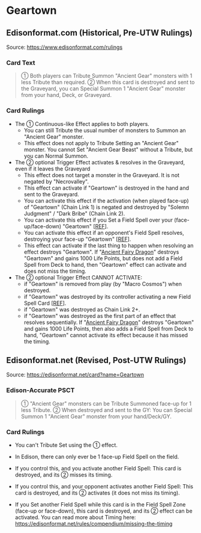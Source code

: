 # Geartown

## Edisonformat.com (Historical, Pre-UTW Rulings)

Source: https://www.edisonformat.com/rulings

### Card Text

> ① Both players can Tribute Summon "Ancient Gear" monsters with 1 less Tribute than required. ② When this card is destroyed and sent to the Graveyard, you can Special Summon 1 "Ancient Gear" monster from your hand, Deck, or Graveyard.

### Card Rulings

*   The ① Continuous-like Effect applies to both players.
    *   You can still Tribute the usual number of monsters to Summon an "Ancient Gear" monster.
    *   This effect does not apply to Tribute Setting an "Ancient Gear" monster. You cannot Set "Ancient Gear Beast" without a Tribute, but you can Normal Summon.
*   The ② optional Trigger Effect activates & resolves in the Graveyard, even if it leaves the Graveyard
    *   This effect does not target a monster in the Graveyard. It is not negated by "Necrovalley".
    *   This effect can activate if "Geartown" is destroyed in the hand and sent to the Graveyard.
    *   You can activate this effect if the activation (when played face-up) of "Geartown" (Chain Link 1) is negated and destroyed by "Solemn Judgment" / "Dark Bribe" (Chain Link 2).
    *   You can activate this effect if you Set a Field Spell over your (face-up/face-down) "Geartown" \[[REF](https://www.pojo.biz/board/showpost.php?p=19974049&postcount=3)\].
    *   You can activate this effect if an opponent's Field Spell resolves, destroying your face-up "Geartown" \[[REF](https://www.pojo.biz/board/showpost.php?p=19974049&postcount=3)\].
    *   This effect can activate if the last thing to happen when resolving an effect destroys "Geartown". If "[Ancient Fairy Dragon](https://yugipedia.com/wiki/Ancient_Fairy_Dragon)" destroys "Geartown" and gains 1000 Life Points, but does not add a Field Spell from Deck to hand, then "Geartown" effect can activate and does not miss the timing.
*   The ② optional Trigger Effect CANNOT ACTIVATE:
    *   if "Geartown" is removed from play (by "Macro Cosmos") when destroyed.
    *   if "Geartown" was destroyed by its controller activating a new Field Spell Card \[[REF](https://www.pojo.biz/board/showpost.php?p=19974049&postcount=3)\].
    *   if "Geartown" was destroyed as Chain Link 2+.
    *   if "Geartown" was destroyed as the first part of an effect that resolves sequentially. If "[Ancient Fairy Dragon](https://yugipedia.com/wiki/Ancient_Fairy_Dragon)" destroys "Geartown" and gains 1000 Life Points, then also adds a Field Spell from Deck to hand, "Geartown" cannot activate its effect because it has missed the timing.

## Edisonformat.net (Revised, Post-UTW Rulings)

Source: https://edisonformat.net/card?name=Geartown

### Edison-Accurate PSCT

> ① "Ancient Gear" monsters can be Tribute Summoned face-up for 1 less Tribute.
> ② When destroyed and sent to the GY: You can Special Summon 1 "Ancient Gear" monster from your hand/Deck/GY.

### Card Rulings

*   You can't Tribute Set using the ① effect.

*   In Edison, there can only ever be 1 face-up Field Spell on the field.
*   If you control this, and you activate another Field Spell:
This card is destroyed, and its ② misses its timing.
*   If you control this, and your opponent activates another Field Spell:
This card is destroyed, and its ② activates (it does not miss its timing).
*   If you Set another Field Spell while this card is in the Field Spell Zone (face-up or face-down), this card is destroyed, and its ② effect can be activated.
You can read more about Timing here:
https://edisonformat.net/rules/compendium/missing-the-timing
            